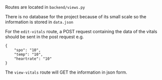 Routes are located in ```backend/views.py```

There is no database for the project because of its small scale so the information is stored in `data.json`

For the `edit-vitals` route, a POST request containing the data of the vitals should be sent in the post request e.g.
```
{
    "spo": "10",
    "temp": "10",
    "heartrate": "10"
}
```

The `view-vitals` route will GET the information in json form.
